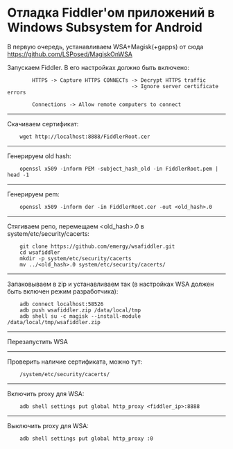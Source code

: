 # Отладка Fiddler'ом приложений в Windows Subsystem for Android


В первую очередь, устанавливаем WSA+Magisk(+gapps) от сюда https://github.com/LSPosed/MagiskOnWSA

Запускаем Fiddler.
В его настройках должно быть включено:

            HTTPS -> Capture HTTPS CONNECTs -> Decrypt HTTPS traffic
                                            -> Ignore server certificate errors

            Connections -> Allow remote computers to connect

---

Скачиваем сертификат:

        wget http://localhost:8888/FiddlerRoot.cer

---

Генерируем old hash:

        openssl x509 -inform PEM -subject_hash_old -in FiddlerRoot.pem | head -1

---

Генерируем pem:

        openssl x509 -inform der -in FiddlerRoot.cer -out <old_hash>.0

---

Стягиваем репо, перемещаем <old_hash>.0 в system/etc/security/cacerts:

        git clone https://github.com/emergy/wsafiddler.git
        cd wsafiddler
        mkdir -p system/etc/security/cacerts
        mv ../<old_hash>.0 system/etc/security/cacerts/

---

Запаковываем в zip и устанавливаем так (в настройках WSA должен быть включен режим разработчика):

        adb connect localhost:58526
        adb push wsafiddler.zip /data/local/tmp
        adb shell su -c magisk --install-module /data/local/tmp/wsafiddler.zip

---

Перезапустить WSA

---

Проверить наличие сертификата, можно тут:

        /system/etc/security/cacerts/

---

Включить proxy для WSA:

        adb shell settings put global http_proxy <fiddler_ip>:8888

---

Выключить proxy для WSA:

        adb shell settings put global http_proxy :0